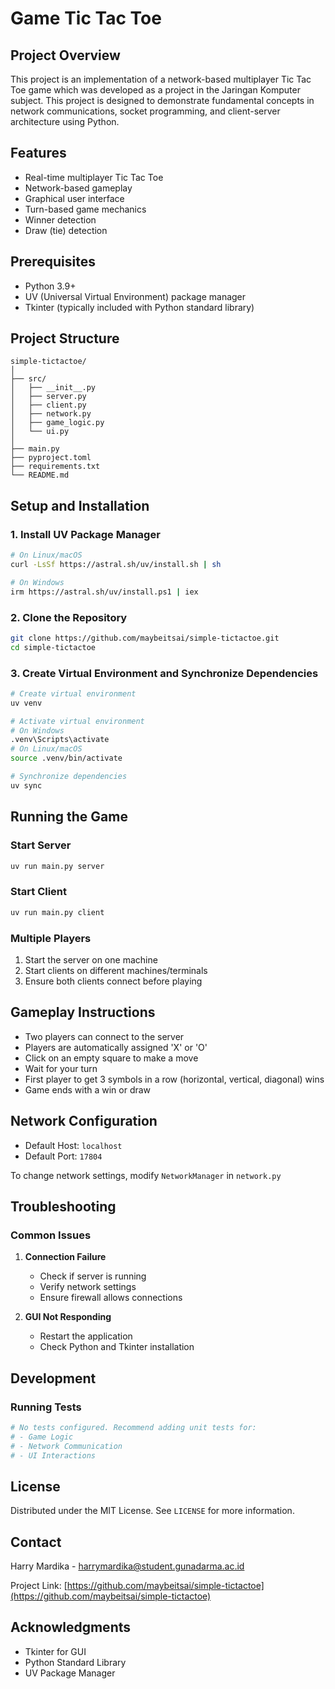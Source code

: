 # Game Tic Tac Toe

## Project Overview

This project is an implementation of a network-based multiplayer Tic Tac Toe game which was developed as a project in the Jaringan Komputer subject. This project is designed to demonstrate fundamental concepts in network communications, socket programming, and client-server architecture using Python.

## Features

- Real-time multiplayer Tic Tac Toe
- Network-based gameplay
- Graphical user interface
- Turn-based game mechanics
- Winner detection
- Draw (tie) detection

## Prerequisites

- Python 3.9+
- UV (Universal Virtual Environment) package manager
- Tkinter (typically included with Python standard library)

## Project Structure

```
simple-tictactoe/
│
├── src/
│   ├── __init__.py
│   ├── server.py
│   ├── client.py
│   ├── network.py
│   ├── game_logic.py
│   └── ui.py
│
├── main.py
├── pyproject.toml
├── requirements.txt
└── README.md
```

## Setup and Installation

### 1. Install UV Package Manager

```bash
# On Linux/macOS
curl -LsSf https://astral.sh/uv/install.sh | sh

# On Windows
irm https://astral.sh/uv/install.ps1 | iex
```

### 2. Clone the Repository

```bash
git clone https://github.com/maybeitsai/simple-tictactoe.git
cd simple-tictactoe
```

### 3. Create Virtual Environment and Synchronize Dependencies

```bash
# Create virtual environment
uv venv

# Activate virtual environment
# On Windows
.venv\Scripts\activate
# On Linux/macOS
source .venv/bin/activate

# Synchronize dependencies
uv sync
```

## Running the Game

### Start Server

```bash
uv run main.py server
```

### Start Client

```bash
uv run main.py client
```

### Multiple Players

1. Start the server on one machine
2. Start clients on different machines/terminals
3. Ensure both clients connect before playing

## Gameplay Instructions

- Two players can connect to the server
- Players are automatically assigned 'X' or 'O'
- Click on an empty square to make a move
- Wait for your turn
- First player to get 3 symbols in a row (horizontal, vertical, diagonal) wins
- Game ends with a win or draw

## Network Configuration

- Default Host: `localhost`
- Default Port: `17804`

To change network settings, modify `NetworkManager` in `network.py`

## Troubleshooting

### Common Issues

1. **Connection Failure**
   - Check if server is running
   - Verify network settings
   - Ensure firewall allows connections

2. **GUI Not Responding**
   - Restart the application
   - Check Python and Tkinter installation

## Development

### Running Tests

```bash
# No tests configured. Recommend adding unit tests for:
# - Game Logic
# - Network Communication
# - UI Interactions
```

## License

Distributed under the MIT License. See `LICENSE` for more information.

## Contact

Harry Mardika - harrymardika@student.gunadarma.ac.id

Project Link: [https://github.com/maybeitsai/simple-tictactoe](https://github.com/maybeitsai/simple-tictactoe)

## Acknowledgments

- Tkinter for GUI
- Python Standard Library
- UV Package Manager